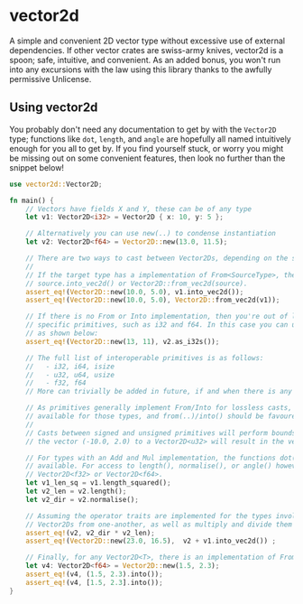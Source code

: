 # vector2d
A simple and convenient 2D vector type without excessive use of external dependencies. If other vector crates are swiss-army knives, vector2d is a spoon; safe, intuitive, and convenient. As an added bonus, you won't run into any excursions with the law using this library thanks to the awfully permissive Unlicense.

## Using vector2d
You probably don't need any documentation to get by with the `Vector2D` type; functions like `dot`, `length`, and `angle` are hopefully all named intuitively enough for you all to get by. If you find yourself stuck, or worry you might be missing out on some convenient features, then look no further than the snippet below!
```rust
use vector2d::Vector2D;

fn main() {
    // Vectors have fields X and Y, these can be of any type
    let v1: Vector2D<i32> = Vector2D { x: 10, y: 5 };

    // Alternatively you can use new(..) to condense instantiation
    let v2: Vector2D<f64> = Vector2D::new(13.0, 11.5);

    // There are two ways to cast between Vector2Ds, depending on the source and target types.
    //
    // If the target type has a implementation of From<SourceType>, then you can either use
    // source.into_vec2d() or Vector2D::from_vec2d(source).
    assert_eq!(Vector2D::new(10.0, 5.0), v1.into_vec2d());
    assert_eq!(Vector2D::new(10.0, 5.0), Vector2D::from_vec2d(v1));

    // If there is no From or Into implementation, then you're out of luck unless you are using
    // specific primitives, such as i32 and f64. In this case you can use specialised functions,
    // as shown below:
    assert_eq!(Vector2D::new(13, 11), v2.as_i32s());

    // The full list of interoperable primitives is as follows:
    //   - i32, i64, isize
    //   - u32, u64, usize
    //   - f32, f64
    // More can trivially be added in future, if and when there is any demand for such a thing!

    // As primitives generally implement From/Into for lossless casts, an as_Ts() function is not
    // available for those types, and from(..)/into() should be favoured.
    //
    // Casts between signed and unsigned primitives will perform bounds checking, so casting 
    // the vector (-10.0, 2.0) to a Vector2D<u32> will result in the vector (0, 2).

    // For types with an Add and Mul implementation, the functions dot() and length_squared() are
    // available. For access to length(), normalise(), or angle() however, you must be using either
    // Vector2D<f32> or Vector2D<f64>.
    let v1_len_sq = v1.length_squared();
    let v2_len = v2.length();
    let v2_dir = v2.normalise();

    // Assuming the operator traits are implemented for the types involved, you can add and subtract
    // Vector2Ds from one-another, as well as multiply and divide them with scalar values.
    assert_eq!(v2, v2_dir * v2_len);
    assert_eq!(Vector2D::new(23.0, 16.5),  v2 + v1.into_vec2d()) ;

    // Finally, for any Vector2D<T>, there is an implementation of From<(T, T)> and From<[T; 2]>
    let v4: Vector2D<f64> = Vector2D::new(1.5, 2.3);
    assert_eq!(v4, (1.5, 2.3).into());
    assert_eq!(v4, [1.5, 2.3].into());
}
```
